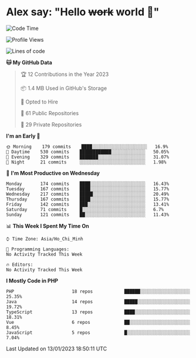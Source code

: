 # Alex say: "Hello ~~work~~ world 🐾"

<!--START_SECTION:waka-->
![Code Time](http://img.shields.io/badge/Code%20Time-839%20hrs%205%20mins-blue)

![Profile Views](http://img.shields.io/badge/Profile%20Views-0-blue)

![Lines of code](https://img.shields.io/badge/From%20Hello%20World%20I%27ve%20Written-1%20Million%20lines%20of%20code-blue)

**🐱 My GitHub Data** 

> 🏆 12 Contributions in the Year 2023
 > 
> 📦 1.4 MB Used in GitHub's Storage 
 > 
> 💼 Opted to Hire
 > 
> 📜 61 Public Repositories 
 > 
> 🔑 29 Private Repositories  
 > 
**I'm an Early 🐤** 

```text
🌞 Morning    179 commits    ████░░░░░░░░░░░░░░░░░░░░░   16.9% 
🌆 Daytime    530 commits    ████████████░░░░░░░░░░░░░   50.05% 
🌃 Evening    329 commits    ███████░░░░░░░░░░░░░░░░░░   31.07% 
🌙 Night      21 commits     ░░░░░░░░░░░░░░░░░░░░░░░░░   1.98%

```
📅 **I'm Most Productive on Wednesday** 

```text
Monday       174 commits    ████░░░░░░░░░░░░░░░░░░░░░   16.43% 
Tuesday      167 commits    ████░░░░░░░░░░░░░░░░░░░░░   15.77% 
Wednesday    217 commits    █████░░░░░░░░░░░░░░░░░░░░   20.49% 
Thursday     167 commits    ████░░░░░░░░░░░░░░░░░░░░░   15.77% 
Friday       142 commits    ███░░░░░░░░░░░░░░░░░░░░░░   13.41% 
Saturday     71 commits     █░░░░░░░░░░░░░░░░░░░░░░░░   6.7% 
Sunday       121 commits    ██░░░░░░░░░░░░░░░░░░░░░░░   11.43%

```


📊 **This Week I Spent My Time On** 

```text
⌚︎ Time Zone: Asia/Ho_Chi_Minh

💬 Programming Languages: 
No Activity Tracked This Week

🔥 Editors: 
No Activity Tracked This Week

```

**I Mostly Code in PHP** 

```text
PHP                      18 repos            ██████░░░░░░░░░░░░░░░░░░░   25.35% 
Java                     14 repos            █████░░░░░░░░░░░░░░░░░░░░   19.72% 
TypeScript               13 repos            ████░░░░░░░░░░░░░░░░░░░░░   18.31% 
Vue                      6 repos             ██░░░░░░░░░░░░░░░░░░░░░░░   8.45% 
JavaScript               5 repos             █░░░░░░░░░░░░░░░░░░░░░░░░   7.04%

```



 Last Updated on 13/01/2023 18:50:11 UTC
<!--END_SECTION:waka-->
